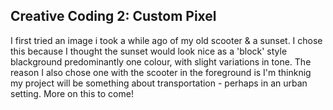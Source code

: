 ## Creative Coding 2: Custom Pixel

I first tried an image i took a while ago of my old scooter & a sunset. I chose this because I thought the sunset would look nice as a 'block' style blackground predominantly one colour, with slight variations in tone. The reason I also chose one with the scooter in the foreground is I'm thinknig my project will be something about transportation - perhaps in an urban setting. More on this to come! 
